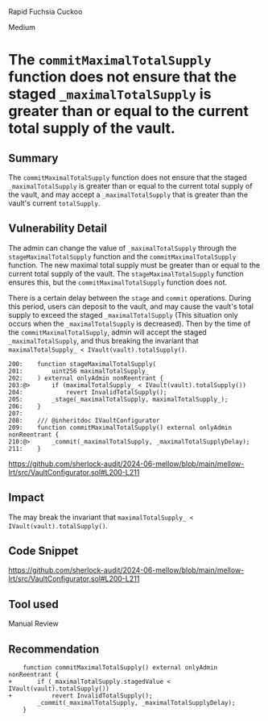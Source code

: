 Rapid Fuchsia Cuckoo

Medium

# The `commitMaximalTotalSupply` function does not ensure that the staged `_maximalTotalSupply` is greater than or equal to the current total supply of the vault.

## Summary
The `commitMaximalTotalSupply` function does not ensure that the staged `_maximalTotalSupply` is greater than or equal to the current total supply of the vault, and may accept a `_maximalTotalSupply` that is greater than the vault's current `totalSupply`.

## Vulnerability Detail
The admin can change the value of `_maximalTotalSupply` through the `stageMaximalTotalSupply` function and the `commitMaximalTotalSupply` function. The new maximal total supply must be greater than or equal to the current total supply of the vault. The `stageMaximalTotalSupply` function ensures this, but the `commitMaximalTotalSupply` function does not.

There is a certain delay between the `stage` and `commit` operations. During this period, users can deposit to the vault, and may cause the vault's total supply to exceed the staged `_maximalTotalSupply` (This situation only occurs when the `_maximalTotalSupply` is decreased). Then by the time of the `commitMaximalTotalSupply`, admin will accept the staged `_maximalTotalSupply`, and thus breaking the invariant that `maximalTotalSupply_ < IVault(vault).totalSupply()`.

```solidity
200:    function stageMaximalTotalSupply(
201:        uint256 maximalTotalSupply_
202:    ) external onlyAdmin nonReentrant {
203:@>      if (maximalTotalSupply_ < IVault(vault).totalSupply())
204:            revert InvalidTotalSupply();
205:        _stage(_maximalTotalSupply, maximalTotalSupply_);
206:    }
207:
208:    /// @inheritdoc IVaultConfigurator
209:    function commitMaximalTotalSupply() external onlyAdmin nonReentrant {
210:@>      _commit(_maximalTotalSupply, _maximalTotalSupplyDelay);
211:    }
```
https://github.com/sherlock-audit/2024-06-mellow/blob/main/mellow-lrt/src/VaultConfigurator.sol#L200-L211

## Impact
The may break the invariant that `maximalTotalSupply_ < IVault(vault).totalSupply()`.

## Code Snippet
https://github.com/sherlock-audit/2024-06-mellow/blob/main/mellow-lrt/src/VaultConfigurator.sol#L200-L211

## Tool used

Manual Review

## Recommendation
```solidity
    function commitMaximalTotalSupply() external onlyAdmin nonReentrant {
+       if (_maximalTotalSupply.stagedValue < IVault(vault).totalSupply())
+           revert InvalidTotalSupply();
        _commit(_maximalTotalSupply, _maximalTotalSupplyDelay);
    }
```